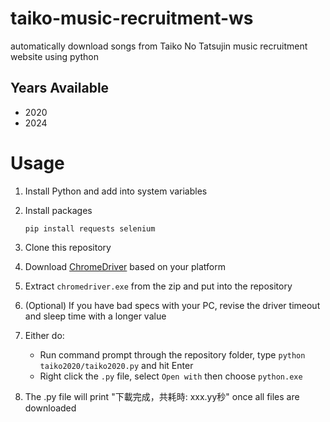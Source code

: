 # taiko-music-recruitment-ws
automatically download songs from Taiko No Tatsujin music recruitment website using python
## Years Available
- 2020
- 2024

# Usage
1. Install Python and add into system variables
2. Install packages

    `pip install requests selenium`

3. Clone this repository
4. Download [ChromeDriver](https://googlechromelabs.github.io/chrome-for-testing/) based on your platform
5. Extract `chromedriver.exe` from the zip and put into the repository
6. (Optional) If you have bad specs with your PC, revise the driver timeout and sleep time with a longer value
7. Either do:
    - Run command prompt through the repository folder, type `python taiko2020/taiko2020.py` and hit Enter
    - Right click the `.py` file, select `Open with` then choose `python.exe`
8. The .py file will print "下載完成，共耗時: xxx.yy秒" once all files are downloaded
